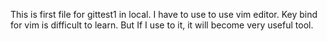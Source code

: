 This is first file for gittest1 in local.
I have to use to use vim editor.
Key bind for vim is difficult to learn.
But If I use to it, it will become very useful tool. 
